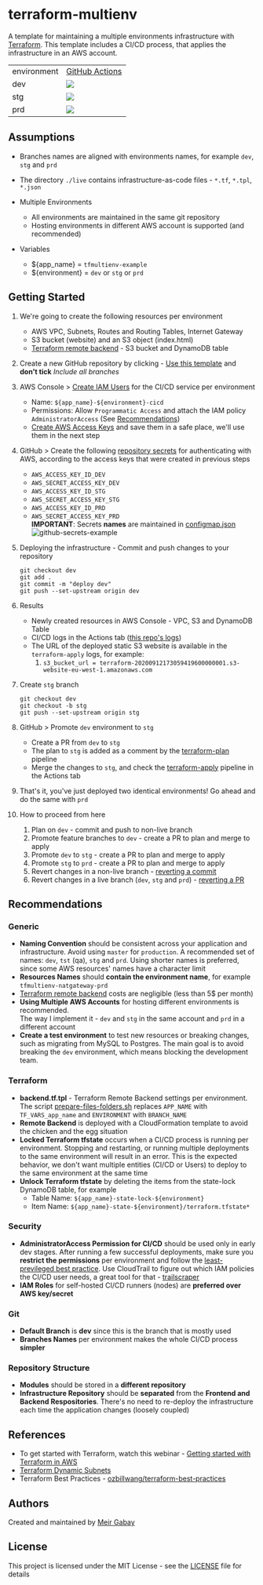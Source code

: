 # terraform-multienv

A template for maintaining a multiple environments infrastructure with [Terraform](https://www.terraform.io/). This template includes a CI/CD process, that applies the infrastructure in an AWS account.

<table>
   <tr>
      <td>environment</td>
      <td><a href="https://github.com/unfor19/terraform-multienv/blob/dev/.github/workflows/pipeline.yml">GitHub Actions</a></td>
   </tr>
   <tr>
      <td>dev</td>
      <td><a href="https://github.com/unfor19/terraform-multienv/actions?query=workflow%3Apipeline"><img src="https://github.com/unfor19/terraform-multienv/workflows/pipeline/badge.svg?branch=dev" /></a></td>
   </tr>
   <tr>
      <td>stg</td>
      <td><a href="https://github.com/unfor19/terraform-multienv/actions?query=workflow%3Apipeline"><img src="https://github.com/unfor19/terraform-multienv/workflows/pipeline/badge.svg?branch=stg" /></a></td>    
   </tr>
   <tr>
      <td>prd</td>
      <td><a href="https://github.com/unfor19/terraform-multienv/actions?query=workflow%3Apipeline"><img src="https://github.com/unfor19/terraform-multienv/workflows/pipeline/badge.svg?branch=prd" /></a></td>
   </tr>
</table>

## Assumptions

- Branches names are aligned with environments names, for example `dev`, `stg` and `prd`
- The directory `./live` contains infrastructure-as-code files - `*.tf`, `*.tpl`, `*.json`

- Multiple Environments

  - All environments are maintained in the same git repository
  - Hosting environments in different AWS account is supported (and recommended)

- Variables

  - \${app_name} = `tfmultienv-example`
  - \${environment} = `dev` or `stg` or `prd`

## Getting Started

1. We're going to create the following resources per environment
   - AWS VPC, Subnets, Routes and Routing Tables, Internet Gateway
   - S3 bucket (website) and an S3 object (index.html)
   - [Terraform remote backend](https://www.terraform.io/docs/backends/types/s3.html) - S3 bucket and DynamoDB table
1. Create a new GitHub repository by clicking - [Use this template](https://github.com/unfor19/terraform-multienv/generate) and **don't tick** _Include all branches_
1. AWS Console > [Create IAM Users](https://docs.aws.amazon.com/IAM/latest/UserGuide/id_users_create.html#id_users_create_console) for the CI/CD service per environment
   - Name: `${app_name}-${environment}-cicd`
   - Permissions: Allow `Programmatic Access` and attach the IAM policy `AdministratorAccess` (See [Recommendations](https://github.com/unfor19/terraform-multienv#security))
   - [Create AWS Access Keys](https://docs.aws.amazon.com/IAM/latest/UserGuide/id_credentials_access-keys.html#Using_CreateAccessKey) and save them in a safe place, we'll use them in the next step
2. GitHub > Create the following [repository secrets](https://docs.github.com/en/actions/configuring-and-managing-workflows/creating-and-storing-encrypted-secrets#creating-encrypted-secrets-for-a-repository) for authenticating with AWS, according to the access keys that were created in previous steps

   - `AWS_ACCESS_KEY_ID_DEV`
   - `AWS_SECRET_ACCESS_KEY_DEV`
   - `AWS_ACCESS_KEY_ID_STG`
   - `AWS_SECRET_ACCESS_KEY_STG`
   - `AWS_ACCESS_KEY_ID_PRD`
   - `AWS_SECRET_ACCESS_KEY_PRD`
     <br>**IMPORTANT**: Secrets **names** are maintained in [configmap.json](./configmap.json)
     ![github-secrets-example](https://unfor19-tfmultienv.s3-eu-west-1.amazonaws.com/assets/github-secrets-example.png)

3. Deploying the infrastructure - Commit and push changes to your repository

   ```
   git checkout dev
   git add .
   git commit -m "deploy dev"
   git push --set-upstream origin dev
   ```

4. Results

   - Newly created resources in AWS Console - VPC, S3 and DynamoDB Table
   - CI/CD logs in the Actions tab ([this repo's logs](https://github.com/unfor19/terraform-multienv/actions))
   - The URL of the deployed static S3 website is available in the `terraform-apply` logs, for example:
     1. `s3_bucket_url = terraform-20200912173059419600000001.s3-website-eu-west-1.amazonaws.com`

5. Create `stg` branch

   ```
   git checkout dev
   git checkout -b stg
   git push --set-upstream origin stg
   ```

6. GitHub > Promote `dev` environment to `stg`

   - Create a PR from `dev` to `stg`
   - The plan to `stg` is added as a comment by the [terraform-plan](https://github.com/unfor19/terraform-multienv/blob/dev/.github/workflows/terraform-plan.yml) pipeline
   - Merge the changes to `stg`, and check the [terraform-apply](https://github.com/unfor19/terraform-multienv/blob/dev/.github/workflows/terraform-apply.yml) pipeline in the Actions tab

7. That's it, you've just deployed two identical environments! Go ahead and do the same with `prd`

8. How to proceed from here
   1. Plan on `dev` - commit and push to non-live branch
   2. Promote feature branches to `dev` - create a PR to plan and merge to apply
   3. Promote `dev` to `stg` - create a PR to plan and merge to apply
   4. Promote `stg` to `prd` - create a PR to plan and merge to apply
   5. Revert changes in a non-live branch - [reverting a commit](https://git-scm.com/docs/git-revert.html)
   6. Revert changes in a live branch  (`dev`, `stg` and `prd`) - [reverting a PR](https://docs.github.com/en/github/collaborating-with-issues-and-pull-requests/reverting-a-pull-request#reverting-a-pull-request)

## Recommendations

### Generic

- **Naming Convention** should be consistent across your application and infrastructure. Avoid using `master` for `production`. A recommended set of names: `dev`, `tst` (qa), `stg` and `prd`. Using shorter names is preferred, since some AWS resources' names have a character limit
- **Resources Names** should **contain the environment name**, for example `tfmultienv-natgateway-prd`
- [Terraform remote backend](https://www.terraform.io/docs/backends/types/s3.html) costs are negligible (less than 5\$ per month)
- **Using Multiple AWS Accounts** for hosting different environments is recommended.<br>The way I implement it - `dev` and `stg` in the same account and `prd` in a different account
- **Create a test environment** to test new resources or breaking changes, such as migrating from MySQL to Postgres. The main goal is to avoid breaking the `dev` environment, which means blocking the development team.

### Terraform

- **backend.tf.tpl** - Terraform Remote Backend settings per environment. The script [prepare-files-folders.sh](./scripts/prepare-files-folders.sh) replaces `APP_NAME` with `TF_VARS_app_name` and `ENVIRONMENT` with `BRANCH_NAME`
- **Remote Backend** is deployed with a CloudFormation template to avoid the chicken and the egg situation
- **Locked Terraform tfstate** occurs when a CI/CD process is running per environment. Stopping and restarting, or running multiple deployments to the same environment will result in an error. This is the expected behavior, we don't want multiple entities (CI/CD or Users) to deploy to the same environment at the same time
- **Unlock Terraform tfstate** by deleting the items from the state-lock DynamoDB table, for example
  - Table Name: `${app_name}-state-lock-${environment}`
  - Item Name: `${app_name}-state-${environment}/terraform.tfstate*`

### Security

- **AdministratorAccess Permission for CI/CD** should be used only in early dev stages. After running a few successful deployments, make sure you **restrict the permissions** per environment and follow the [least-previleged best practice](https://docs.aws.amazon.com/IAM/latest/UserGuide/best-practices.html#grant-least-privilege). Use CloudTrail to figure out which IAM policies the CI/CD user needs, a great tool for that - [trailscraper](https://github.com/flosell/trailscraper)
- **IAM Roles** for self-hosted CI/CD runners (nodes) are **preferred over AWS key/secret**

### Git

- **Default Branch** is **dev** since this is the branch that is mostly used
- **Branches Names** per environment makes the whole CI/CD process **simpler**

### Repository Structure

- **Modules** should be stored in a **different repository**
- **Infrastructure Repository** should be **separated** from the **Frontend and Backend Respositories**. There's no need to re-deploy the infrastructure each time the application changes (loosely coupled)

## References

- To get started with Terraform, watch this webinar - [Getting started with Terraform in AWS
  ](https://www.youtube.com/watch?v=cBDmoC7QonA)
- [Terraform Dynamic Subnets](https://dev.to/prodopsio/terraform-aws-dynamic-subnets-2cgo)
- Terraform Best Practices - [ozbillwang/terraform-best-practices](https://github.com/ozbillwang/terraform-best-practices)

## Authors

Created and maintained by [Meir Gabay](https://github.com/unfor19)

## License

This project is licensed under the MIT License - see the [LICENSE](https://github.com/unfor19/terraform-multienv/blob/master/LICENSE) file for details
